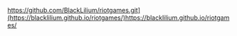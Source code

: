 https://github.com/BlackLilium/riotgames.git](https://blacklilium.github.io/riotgames/)https://blacklilium.github.io/riotgames/
